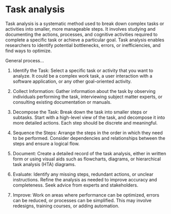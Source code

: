 # Task analysis

Task analysis is a systematic method used to break down complex tasks or activities into smaller, more manageable steps. It involves studying and documenting the actions, processes, and cognitive activities required to complete a specific task or achieve a particular goal. Task analysis enables researchers to identify potential bottlenecks, errors, or inefficiencies, and find ways to optimize.

General process…

1. Identify the Task: Select a specific task or activity that you want to analyze. It could be a complex work task, a user interaction with a software application, or any other goal-oriented activity.

2. Collect Information: Gather information about the task by observing individuals performing the task, interviewing subject matter experts, or consulting existing documentation or manuals.

3. Decompose the Task: Break down the task into smaller steps or subtasks. Start with a high-level view of the task, and decompose it into more detailed actions. Each step should be discrete and meaningful.

4. Sequence the Steps: Arrange the steps in the order in which they need to be performed. Consider dependencies and relationships between the steps and ensure a logical flow.

5. Document: Create a detailed record of the task analysis, either in written form or using visual aids such as flowcharts, diagrams, or hierarchical task analysis (HTA) diagrams.

6. Evaluate: Identify any missing steps, redundant actions, or unclear instructions. Refine the analysis as needed to improve accuracy and completeness. Seek advice from experts and stakeholders.

7. Improve: Work on areas where performance can be optimized, errors can be reduced, or processes can be simplified. This may involve redesigns, training courses, or adding automation.
